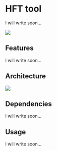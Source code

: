 # HFT tool

I will write soon...

<img src="https://github.com/xazov/HFTtool/blob/main/__doc/HFTtool.gif">

## Features

I will write soon...

## Architecture

<img src="https://github.com/xazov/HFTtool/blob/main/__doc/HFTtool.png">

## Dependencies

I will write soon...

## Usage

I will write soon...
